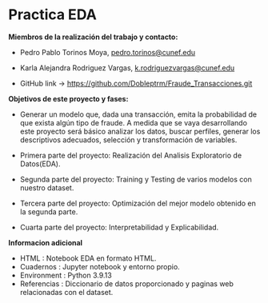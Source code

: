 # Practica EDA

**Miembros de la realización del trabajo y contacto:**

- Pedro Pablo Torinos Moya, pedro.torinos@cunef.edu
- Karla Alejandra Rodriguez Vargas, k.rodriguezvargas@cunef.edu

- GitHub link -> https://github.com/Dobleptrm/Fraude_Transacciones.git

**Objetivos de este proyecto y fases:**

- Generar un modelo que, dada una transacción, emita la probabilidad de que exista algún tipo de fraude. A medida que se vaya desarrollando este proyecto será básico analizar los datos, buscar perfiles, generar los descriptivos adecuados, selección y transformación de variables.

- Primera parte del proyecto: Realización del Analisis Exploratorio de Datos(EDA).
- Segunda parte del proyecto: Training y Testing de varios modelos con nuestro dataset.
- Tercera parte del proyecto: Optimización del mejor modelo obtenido en la segunda parte. 
- Cuarta parte del proyecto: Interpretabilidad y Explicabilidad.

**Informacion adicional**

- HTML : Notebook EDA en formato HTML.
- Cuadernos : Jupyter notebook y entorno propio.
- Environment : Python 3.9.13
- Referencias : Diccionario de datos proporcionado y paginas web relacionadas con el dataset. 
